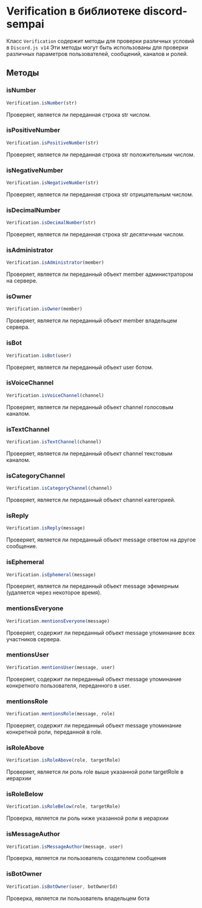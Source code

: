 # Verification в библиотеке discord-sempai

Класс `Verification` содержит методы для проверки различных условий в `Discord.js v14` Эти методы могут быть использованы для проверки различных параметров пользователей, сообщений, каналов и ролей.

## Методы
### isNumber
```javascript
Verification.isNumber(str)
```
Проверяет, является ли переданная строка str числом.

### isPositiveNumber
``` javascript
Verification.isPositiveNumber(str)
```
Проверяет, является ли переданная строка str положительным числом.

### isNegativeNumber
```javascript
Verification.isNegativeNumber(str)
```
Проверяет, является ли переданная строка str отрицательным числом.

### isDecimalNumber
```javascript
Verification.isDecimalNumber(str)
```
Проверяет, является ли переданная строка str десятичным числом.

### isAdministrator
```javascript
Verification.isAdministrator(member)
```
Проверяет, является ли переданный объект member администратором на сервере.

### isOwner
```javascript
Verification.isOwner(member)
```
Проверяет, является ли переданный объект member владельцем сервера.

### isBot
```javascript
Verification.isBot(user)
```
Проверяет, является ли переданный объект user ботом.

### isVoiceChannel
```javascript
Verification.isVoiceChannel(channel)
```
Проверяет, является ли переданный объект channel голосовым каналом.

### isTextChannel
```javascript
Verification.isTextChannel(channel)
```
Проверяет, является ли переданный объект channel текстовым каналом.

### isCategoryChannel
```javascript
Verification.isCategoryChannel(channel)
```
Проверяет, является ли переданный объект channel категорией.

### isReply
```javascript
Verification.isReply(message)
```
Проверяет, является ли переданный объект message ответом на другое сообщение.

### isEphemeral
```javascript
Verification.isEphemeral(message)
```
Проверяет, является ли переданный объект message эфемерным (удаляется через некоторое время).

### mentionsEveryone
```javascript
Verification.mentionsEveryone(message)
```
Проверяет, содержит ли переданный объект message упоминание всех участников сервера.

### mentionsUser
```javascript
Verification.mentionsUser(message, user)
```
Проверяет, содержит ли переданный объект message упоминание конкретного пользователя, переданного в user.

### mentionsRole
```javascript
Verification.mentionsRole(message, role)
```
Проверяет, содержит ли переданный объект message упоминание конкретной роли, переданной в role.

### isRoleAbove
```javascript
Verification.isRoleAbove(role, targetRole)
```
Проверяет, является ли роль role выше указанной роли targetRole в иерархии

### isRoleBelow
```javascript 
Verification.isRoleBelow(role, targetRole)
```
Проверка, является ли роль ниже указанной роли в иерархии

### isMessageAuthor
```javascript
Verification.isMessageAuthor(message, user)
```
Проверка, является ли пользователь создателем сообщения

### isBotOwner
```javascript
Verification.isBotOwner(user, botOwnerId)
```
Проверка, является ли пользователь владельцем бота